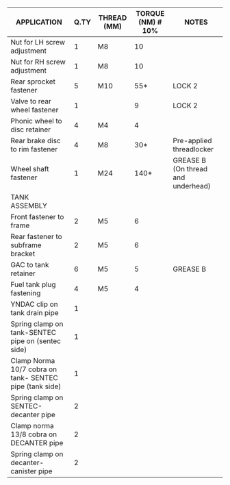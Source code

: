 |APPLICATION                                                                 |Q.TY|THREAD (MM) |TORQUE (NM) # 10%                                    |NOTES                             |
|----------------------------------------------------------------------------|----|------------|-----------------------------------------------------|----------------------------------|
|Nut for LH screw adjustment                                                 |1   |M8          |10                                                   |                                  |
|Nut for RH screw adjustment                                                 |1   |M8          |10                                                   |                                  |
|Rear sprocket fastener                                                      |5   |M10         |55*                                                  |LOCK 2                            |
|Valve to rear wheel fastener                                                |1   |            |9                                                    |LOCK 2                            |
|Phonic wheel to disc retainer                                               |4   |M4          |4                                                    |                                  |
|Rear brake disc to rim fastener                                             |4   |M8          |30*                                                  |Pre-applied threadlocker          |
|Wheel shaft fastener                                                        |1   |M24         |140*                                                 |GREASE B (On thread and underhead)|
|TANK ASSEMBLY                                                               |    |            |                                                     |                                  |
|Front fastener to frame                                                     |2   |M5          |6                                                    |                                  |
|Rear fastener to subframe bracket                                           |2   |M5          |6                                                    |                                  |
|GAC to tank retainer                                                        |6   |M5          |5                                                    |GREASE B                          |
|Fuel tank plug fastening                                                    |4   |M5          |4                                                    |                                  |
|YNDAC clip on tank drain pipe                                               |1   |            |                                                     |                                  |
|Spring clamp on tank-SENTEC pipe on (sentec side)                           |1   |            |                                                     |                                  |
|Clamp Norma 10/7 cobra on tank-  SENTEC pipe (tank side)                    |1   |            |                                                     |                                  |
|Spring clamp on SENTEC-decanter  pipe                                       |2   |            |                                                     |                                  |
|Clamp norma 13/8 cobra on  DECANTER pipe                                    |2   |            |                                                     |                                  |
|Spring clamp on decanter-canister  pipe                                     |2   |            |                                                     |                                  |

